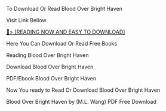 To Download Or Read Blood Over Bright Haven

Visit Link Bellow

<a href="https://uk.ebookarea.xyz/?book=208430658-blood-over-bright-haven">📖&gt; [READING NOW AND EASY TO DOWNLOAD]</a>

Here You Can Download Or Read Free Books

Reading Blood Over Bright Haven

Download Blood Over Bright Haven

PDF/Ebook Blood Over Bright Haven

Now You ready to Read Or Download Blood Over Bright Haven

Blood Over Bright Haven by (M.L.  Wang) PDF Free Download
